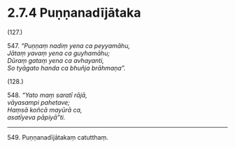 

# 2.7.4 Puṇṇanadījātaka




(127.)

547\. _“Puṇṇaṃ nadiṃ yena ca peyyamāhu,_  
_Jātaṃ yavaṃ yena ca guyhamāhu;_  
_Dūraṃ gataṃ yena ca avhayanti,_  
_So tyāgato handa ca bhuñja brāhmaṇa”._  


(128.)

548\. _“Yato maṃ saratī rājā,_  
_vāyasampi pahetave;_  
_Haṃsā koñcā mayūrā ca,_  
_asatīyeva pāpiyā”ti._  


---

549\. Puṇṇanadījātakaṃ catutthaṃ.





